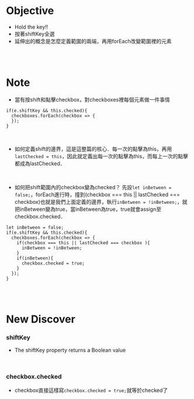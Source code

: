 # Objective
- Hold the key!!
- 按著shiftKey全選
- 延伸出的概念是怎麼定義範圍的兩端，再用forEach改變範圍裡的元素
<br>
<br>


# Note
- 當有按shift和點擊checkbox，對checkboxes裡每個元素做一件事情
```
if(e.shiftKey && this.checked){
  checkboxes.forEach(checkbox => {
  });
}
```
<br>


- 如何定義shift的邊界，這是這整篇的核心．每一次的點擊為this，再用```lastChecked = this```，因此就定義出每一次的點擊為this，而每上一次的點擊都成為lastChecked．
<br>


- 如何把shift範圍內的checkbox變為checked？ 先設```let inBetween = false;```，forEach進行時，撞到(checkbox === this || lastChecked === checkbox)也就是我們上面定義的邊界，執行```inBetween = !inBetween;```，就把inBetween變為true，當inBetween為true，true就會assign至checkbox.checked．
```
let inBetween = false;
if(e.shiftKey && this.checked){
  checkboxes.forEach(checkbox => {
    if(checkbox === this || lastChecked === checkbox ){
      inBetween = !inBetween;
    }
    if(inBetween){
      checkbox.checked = true;
    }
  });
}
```
<br>
<br>


# New Discover
### shiftKey
- The shiftKey property returns a Boolean value
<br>


### checkbox.checked
- checkbox直接這樣寫```checkbox.checked = true;```就等於checked了
